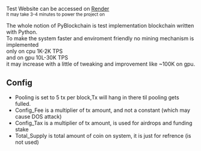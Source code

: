 Test Website can be accessed on 
<a href="https://pyblockchain.onrender.com" target="_blank">Render</a><br>
<small>It may take 3-4 minutes to power the project on</small>

The whole notion of PyBlockchain is test implementation blockchain written with Python.<br>
To make the system faster and enviroment friendly no mining mechanism is implemented <br>
only on cpu 1K-2K TPS <br>
and on gpu 10L-30K TPS <br>
it may increase with a little of tweaking and improvement like ~100K on gpu.

## Config
- Pooling is set to 5 tx per block,Tx will hang in there til pooling gets fulled. <br>
- Config_Fee is a multiplier of tx amount, and not a constant (which may cause DOS attack)<br>
- Config_Tax is a multiplier of tx amount, is used for airdrops and  funding stake <br>
- Total_Supply is total amount of coin on system, it is just for refrence (is not used) <br>